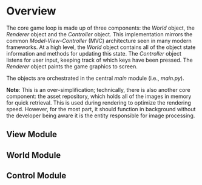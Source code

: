 
# Overview

The core game loop is made up of three components: the _World_ object, the _Renderer_ object and the _Controller_ object. This implementation mirrors the common _Model-View-Controller_ (MVC) architecture seen in many modern frameworks. At a high level, the _World_ object contains all of the object state information and methods for updating this state. The _Controller_ object listens for user input, keeping track of which keys have been pressed. The _Renderer_ object paints the game graphics to screen.

The objects are orchestrated in the central _main_ module (i.e., _main.py_).

**Note**: This is an over-simplification; technically, there is also another core component: the asset repository, which holds all of the images in memory for quick retrieval. This is used during rendering to optimize the rendering speed. However, for the most part, it should function in background without the developer being aware it is the entity responsible for image processing. 


## View Module


## World Module


## Control Module
